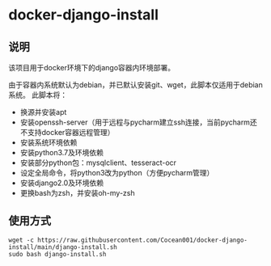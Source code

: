 # docker-django-install
## 说明

该项目用于docker环境下的django容器内环境部署。

由于容器内系统默认为debian，并已默认安装git、wget，此脚本仅适用于debian系统。
此脚本将：
- 换源并安装apt
- 安装openssh-server（用于远程与pycharm建立ssh连接，当前pycharm还不支持docker容器远程管理）
- 安装系统环境依赖
- 安装python3.7及环境依赖
- 安装部分python包：mysqlclient、tesseract-ocr
- 设定全局命令，将python3改为python（方便pycharm管理）
- 安装django2.0及环境依赖
- 更换bash为zsh，并安装oh-my-zsh

## 使用方式


```shell
wget -c https://raw.githubusercontent.com/Cocean001/docker-django-install/main/django-install.sh
sudo bash django-install.sh
```

